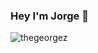 ### Hey I'm Jorge 👋

<!--
**TheGeorgeZ/TheGeorgeZ** is a ✨ _special_ ✨ repository because its `README.md` (this file) appears on your GitHub profile.

Here are some ideas to get you started:

- 🔭 I’m currently working on ...
- 🌱 I’m currently learning ...
- 👯 I’m looking to collaborate on ...
- 🤔 I’m looking for help with ...
- 💬 Ask me about ...
- 📫 How to reach me: ...
- 😄 Pronouns: ...
- ⚡ Fun fact: ...
-->
<p align="left"> <img src="https://github-readme-stats.vercel.app/api?username=thegeorgez&show_icons=true&theme=gotham&hide=contribs,prs" alt="thegeorgez" />

